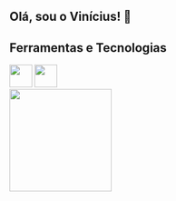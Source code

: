 ## Olá, sou o Vinícius! :wave:


 
## Ferramentas e Tecnologias
<div style={{display: flex; margin-bottom: '2rem'}}>
 <img src="https://cdn.jsdelivr.net/gh/devicons/devicon/icons/git/git-original.svg" width="40" height="40"/>
 <img src="https://cdn.jsdelivr.net/gh/devicons/devicon/icons/react/react-original.svg" width="40" height="40" />
</div>         

<div>
  <a href="https://github.com/seu-usuário-aqui">
  <img height="180em" src="https://github-readme-stats.vercel.app/api/top-langs/?username=viniciustakedi&layout=compact&langs_count=7&theme=gotham"/>
</div>
